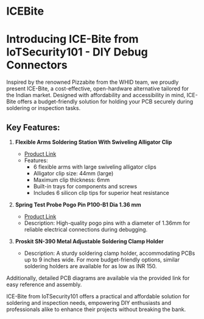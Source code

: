 # ICEBite

# Introducing ICE-Bite from IoTSecurity101 - DIY Debug Connectors

Inspired by the renowned Pizzabite from the WHID team, we proudly present ICE-Bite, a cost-effective, open-hardware alternative tailored for the Indian market. Designed with affordability and accessibility in mind, ICE-Bite offers a budget-friendly solution for holding your PCB securely during soldering or inspection tasks.

## Key Features:

1. **Flexible Arms Soldering Station With Swiveling Alligator Clip**
   - [Product Link](https://robu.in/product/six-flexible6-arm-soldering-station-wo-usb-fan/)
   - Features:
     - 6 flexible arms with large swiveling alligator clips
     - Alligator clip size: 44mm (large)
     - Maximum clip thickness: 6mm
     - Built-in trays for components and screws
     - Includes 6 silicon clip tips for superior heat resistance

2. **Spring Test Probe Pogo Pin P100-B1 Dia 1.36 mm**
   - [Product Link](https://www.farnell.com/datasheets/3968496.pdf)
   - Description: High-quality pogo pins with a diameter of 1.36mm for reliable electrical connections during debugging.

3. **Proskit SN-390 Metal Adjustable Soldering Clamp Holder**
   - Description: A sturdy soldering clamp holder, accommodating PCBs up to 9 inches wide. For more budget-friendly options, similar soldering holders are available for as low as INR 150.

Additionally, detailed PCB diagrams are available via the provided link for easy reference and assembly.

ICE-Bite from IoTSecurity101 offers a practical and affordable solution for soldering and inspection needs, empowering DIY enthusiasts and professionals alike to enhance their projects without breaking the bank.


